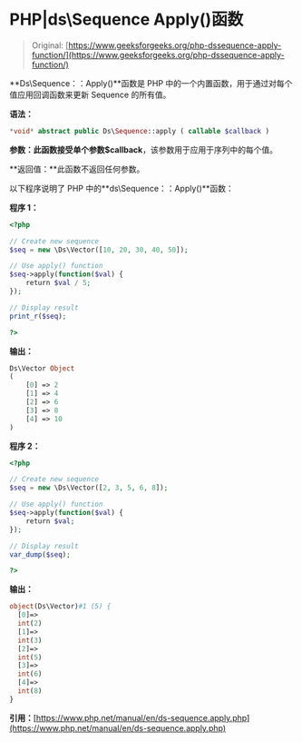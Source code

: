 # PHP|ds\Sequence Apply()函数

> Original: [https://www.geeksforgeeks.org/php-dssequence-apply-function/](https://www.geeksforgeeks.org/php-dssequence-apply-function/)

**Ds\Sequence：：Apply()**函数是 PHP 中的一个内置函数，用于通过对每个值应用回调函数来更新 Sequence 的所有值。

**语法：**

```php
*void* abstract public Ds\Sequence::apply ( callable $callback )

```

**参数：**此函数接受单个参数**$callback**，该参数用于应用于序列中的每个值。

**返回值：**此函数不返回任何参数。

以下程序说明了 PHP 中的**ds\Sequence：：Apply()**函数：

**程序 1：**

```php
<?php 

// Create new sequence 
$seq = new \Ds\Vector([10, 20, 30, 40, 50]); 

// Use apply() function
$seq->apply(function($val) { 
    return $val / 5; 
}); 

// Display result
print_r($seq);

?> 
```

**输出：**

```php
Ds\Vector Object
(
    [0] => 2
    [1] => 4
    [2] => 6
    [3] => 8
    [4] => 10
)

```

**程序 2：**

```php
<?php 

// Create new sequence 
$seq = new \Ds\Vector([2, 3, 5, 6, 8]); 

// Use apply() function
$seq->apply(function($val) { 
    return $val; 
}); 

// Display result
var_dump($seq);

?> 
```

**输出：**

```php
object(Ds\Vector)#1 (5) {
  [0]=>
  int(2)
  [1]=>
  int(3)
  [2]=>
  int(5)
  [3]=>
  int(6)
  [4]=>
  int(8)
}

```

**引用：**[https://www.php.net/manual/en/ds-sequence.apply.php](https://www.php.net/manual/en/ds-sequence.apply.php)